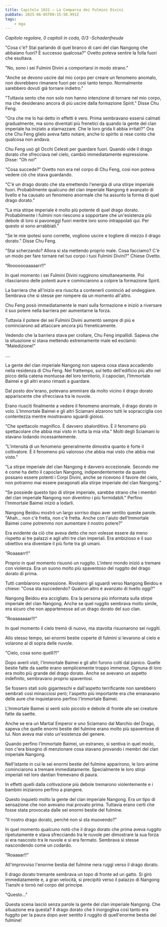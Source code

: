 ```yaml
---
title: Capitolo 1631 – La Comparsa dei Fulmini Divini
pubDate: 2025-06-05T09:15:50.991Z
tags:
    - mga
---
```



<em>Capitolo regolare,
0 capitoli in coda, 0/3
-Schadenfreude</em>


"Cosa c'è? Stai parlando di quel branco di cani del clan Nangong che abbaiano fuori? È successo qualcosa?" Ovetto poteva sentire la folla fuori che esultava.


"No, sono i sei Fulmini Divini a comportarsi in modo strano."


"Anche se devono uscire dal mio corpo per creare un fenomeno anomalo, non dovrebbero rimanere fuori per così tanto tempo. Normalmente sarebbero dovuti già tornare indietro."


"Tuttavia sento che non solo non hanno intenzione di tornare nel mio corpo, ma che desiderano ancora di più uscire dalla formazione Spirit." Disse Chu Feng.


"Ora che me lo hai detto in effetti è vero. Prima sembravano essersi calmati gradualmente, ma sono diventati più frenetici da quando la gente del clan imperiale ha iniziato a starnazzare. Che le loro grida li abbia irritati?" Ora che Chu Feng glielo aveva fatto notare, anche lo spirito si rese conto che qualcosa non andava.


Chu Feng usò gli Occhi Celesti per guardare fuori. Quando vide il drago dorato che sfrecciava nel cielo, cambiò immediatamente espressione. Disse: "Oh no!"


"Cosa succede?" Ovetto non era nel corpo di Chu Feng, così non poteva vedere ciò che stava guardando.


"C'è un drago dorato che sta emettendo l'energia di una stirpe imperiale fuori. Probabilmente qualcuno del clan imperiale Nangong è avanzato di livello e ha causato un fenomeno anormale che ha assunto la forma di quel drago dorato."


"La mia stirpe imperiale è molto più potente di quel drago dorato. Probabilmente i fulmini non riescono a sopportare che un'esistenza più debole di loro si pavoneggi fuori mentre loro sono intrappolati qui. Per questo si sono arrabbiati."


"Se le mie ipotesi sono corrette, vogliono uscire e togliere di mezzo il drago dorato." Disse Chu Feng.


"Stai scherzando? Allora si sta mettendo proprio male. Cosa facciamo? C'è un modo per fare tornare nel tuo corpo i tuoi Fulmini Divini?" Chiese Ovetto.


"Rooooooaaaaarr!!"


In quel momento i sei Fulmini Divini ruggirono simultaneamente. Poi rilasciarono delle potenti aure e cominciarono a colpire la formazione Spirit.


La barriera che all'inizio era riuscita a contenerli cominciò ad ondeggiare. Sembrava che si stesse per rompere da un momento all'altro.


Chu Feng posò immediatamente le mani sulla formazione e iniziò a riversare il suo potere nella barriera per aumentarne la forza.


Tuttavia il potere dei sei Fulmini Divini aumentò sempre di più e cominciarono ad attaccare ancora più freneticamente.


Vedendo che la barriera stava per crollare, Chu Feng impallidì. Sapeva che la situazione si stava mettendo estremamente male ed esclamò: "Maledizione!"


....


La gente del clan imperiale Nangong non sapeva cosa stava accadendo nella residenza di Chu Feng. Nel frattempo, sul tetto dell'edificio più alto nel picco della catena montuosa del loro territorio, il capoclan, l'Immortale Baimei e gli altri erano rimasti a guardare.


Dal posto dov'erano, potevano ammirare da molto vicino il drago dorato appariscente che sfrecciava tra le nuvole.


Erano riusciti finalmente a vedere il fenomeno anormale, il drago dorato in volo. L'Immortale Baimei e gli altri Sciamani alzarono tutti le sopracciglia con contentezza mentre mostravano sguardi gioiosi.


"Che spettacolo magnifico. È davvero sbalorditivo. È il fenomeno più spettacolare che abbia mai visto in tutta la mia vita." Molti degli Sciamani lo stavano lodando incessantemente.


"L'intensità di un fenomeno generalmente dimostra quanto è forte il coltivatore. È il fenomeno più valoroso che abbia mai visto che abbia mai visto."


"La stirpe imperiale del clan Nangong è davvero eccezionale. Secondo me è come ha detto il capoclan Nangong, indipendentemente da quanto possano essere potenti i Corpi Divini, anche se ricevono il favore del cielo, non potranno mai essere paragonati alla stirpe imperiale del clan Nangong."


"Se possiede questo tipo di stirpe imperiale, sarebbe strano che i membri del clan imperiale Nangong non diventino i più formidabili." Perfino l'Immortale Baimei iniziò a lodarli.


Nangong Beidou mostrò un largo sorriso dopo aver sentito queste parole. "Ahah... non c'è fretta, non c'è fretta. Anche con l'aiuto dell'Immortale Baimei come potremmo non aumentare il nostro potere?"


Era evidente da ciò che aveva detto che non volesse essere da meno rispetto ai tre palazzi e agli altri tre clan imperiali. Era ambizioso e il suo obiettivo era diventare il più forte tra gli umani.


"Roaaaarr!!"


Proprio in quel momento risuonò un ruggito. L'intero mondo iniziò a tremare con violenza. Era un suono molto più spaventoso del ruggito del drago dorato di prima.


Tutti cambiarono espressione. Rivolsero gli sguardi verso Nangong Beidou e chiese: "Cosa sta succedendo? Qualcun altro è avanzato di livello oggi?"


Nangong Beidou era accigliato. Era la persona più informata sulla stirpe imperiale del clan Nangong. Anche se quel ruggito sembrava molto simile, era sicuro che non appartenesse ad un drago dorato del suo clan.


"Roaaaaaaar!!!"


In quel momento il cielo tremò di nuovo, ma stavolta risuonarono sei ruggiti.


Allo stesso tempo, sei enormi bestie coperte di fulmini si levarono al cielo e volarono al di sopra delle nuvole.


"Cielo, cosa sono quelli?!"


Dopo averli visti, l'Immortale Baimei e gli altri furono colti dal panico. Quelle bestie fatte da saette erano semplicemente troppo immense. Ognuna di loro era molto più grande del drago dorato. Anche se avevano un aspetto indefinito, sembravano proprio spaventosi.


Se fossero stati solo giganteschi e dall'aspetto terrificante non sarebbero sembrati così minacciosi però; l'aspetto più importante era che emanavano delle aure che inquietarono perfino l'Immortale Baimei.


L'Immortale Baimei si sentì solo piccolo e debole di fronte alle sei creature fatte da saette.


Anche se era un Martial Emperor e uno Sciamano dal Marchio del Drago, sapeva che quelle enormi bestie del fulmine erano molto più spaventose di lui. Non aveva mai visto un'esistenza del genere.


Quando perfino l'Immortale Baimei, un estraneo, si sentiva in quel modo, non c'era bisogno di menzionare cosa stavano provando i membri del clan imperiale Nangong.


Nell'istante in cui le sei enormi bestie del fulmine apparirono, le loro anime cominciarono a tremare immediatamente. Specialmente le loro stirpi imperiali nel loro dantian fremevano di paura.


In effetti quelli dalla coltivazione più debole tremarono violentemente e i bambini iniziarono perfino a piangere.


Questo inquietò molto la gente del clan imperiale Nangong. Era un tipo di sensazione che non avevano mai provato prima. Tuttavia erano certi che fosse stata provocata dalle sei enormi bestie del fulmine.


"Il nostro drago dorato, perché non si sta muovendo?"


In quel momento qualcuno notò che il drago dorato che prima aveva ruggito ripetutamente e stava sfrecciando tra le nuvole per dimostrare la sua forza si era nascosto tra le nuvole e si era fermato. Sembrava si stesse nascondendo come un codardo.


"Roaaaar!!"


All'improvviso l'enorme bestia del fulmine nera ruggì verso il drago dorato.


Il drago dorato tremante sembrava un topo di fronte ad un gatto. Si girò immediatamente e, a gran velocità, si precipitò verso il palazzo di Nangong Tianshi e tornò nel corpo del principe.


"Questo..."


Questa scena lasciò senza parole la gente del clan imperiale Nangong. Che situazione era questa? Il drago dorato che li inorgogliva così tanto era fuggito per la paura dopo aver sentito il ruggito di quell'enorme bestia del fulmine!
                                


                                



